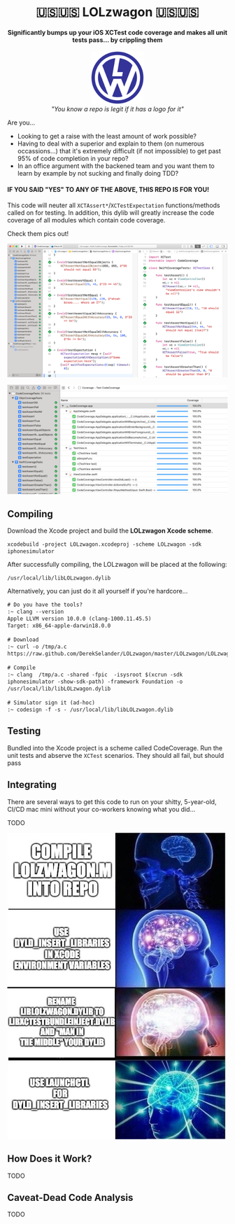 
<h1 align="center">🇺🇸🇺🇸 LOLzwagon 🇺🇸🇺🇸</h1>

<h4 align="center">Significantly bumps up your iOS XCTest code coverage and makes all unit tests pass... by crippling them</h4>

<p align="center">
  <img width="120" height="120" src="https://github.com/DerekSelander/LOLzwagon/raw/master/media/logo.png">
  <br />
  <i>"You know a repo is legit if it has a logo for it"</i>
</p>
Are you... 

* Looking to get a raise with the least amount of work possible?
* Having to deal with a superior and explain to them (on numerous occassions...) that it's extremely difficult (if not impossible) to get past 95% of code completion in your repo?
* In an office argument with the backened team and you want them to learn by example by not sucking and finally doing TDD?

<h4>IF YOU SAID "YES" TO ANY OF THE ABOVE, THIS REPO IS FOR YOU!</h4>

This code will neuter all `XCTAssert*`/`XCTestExpectation` functions/methods called on for testing. In addition, this dylib will greatly increase the code coverage of all modules which contain code coverage.

Check them pics out!

<p align="center">
  <img width="800" src="https://github.com/DerekSelander/LOLzwagon/raw/master/media/screen1.png">
</p>

<p align="center">
  <img width="800" src="https://github.com/DerekSelander/LOLzwagon/raw/master/media/screen2.png">
</p>

## Compiling

Download the Xcode project and build the **LOLzwagon Xcode scheme**. 

```
xcodebuild -project LOLzwagon.xcodeproj -scheme LOLzwagon -sdk iphonesimulator
```

After successfully compiling, the LOLzwagon will be placed at the following:

```
/usr/local/lib/libLOLzwagon.dylib
```

Alternatively, you can just do it all yourself if you're hardcore...

```
# Do you have the tools?
:~ clang --version
Apple LLVM version 10.0.0 (clang-1000.11.45.5)
Target: x86_64-apple-darwin18.0.0

# Download
:~ curl -o /tmp/a.c https://raw.github.com/DerekSelander/LOLzwagon/master/LOLzwagon/LOLzwagon.m

# Compile
:~ clang  /tmp/a.c -shared -fpic  -isysroot $(xcrun -sdk iphonesimulator -show-sdk-path) -framework Foundation -o /usr/local/lib/libLOLzwagon.dylib 

# Simulator sign it (ad-hoc)
:~ codesign -f -s - /usr/local/lib/libLOLzwagon.dylib
```

## Testing

Bundled into the Xcode project is a scheme called CodeCoverage. Run the unit tests and abserve the `XCTest` scenarios. They should all fail, but should pass


## Integrating

There are several ways to get this code to run on your shitty, 5-year-old, CI/CD mac mini without your co-workers knowing what you did... 

TODO
<p align="left">
  <img width="500" src="https://github.com/DerekSelander/LOLzwagon/raw/master/media/brain.jpg">
</p>


## How Does it Work?

TODO

## Caveat-Dead Code Analysis


TODO
